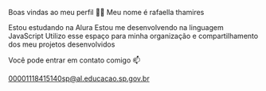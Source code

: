 Boas vindas ao meu perfil 💙💙
Meu nome é rafaella thamires

Estou estudando na Alura
Estou me desenvolvendo na linguagem JavaScript
Utilizo esse espaço para minha organização e compartilhamento dos meu projetos desenvolvidos

Você pode entrar em contato comigo 📫

00001118415140sp@al.educacao.sp.gov.br
